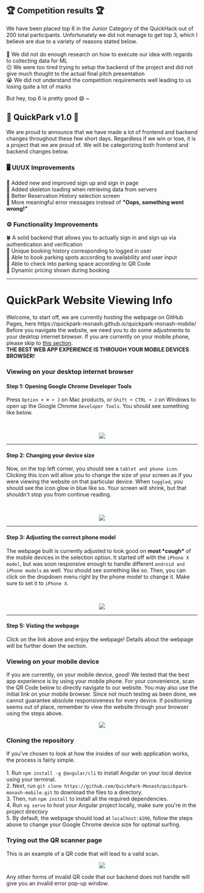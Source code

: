 <h2>🏆 Competition results 🏆</h2>
We have been placed top 6 in the Junior Category of the QuickHack out of 200 total participants. Unfortunately we did not manage to get top 3, which I believe are due to a variety of reasons stated below.<br>
<br>
🙍 We did not do enough research on how to execute our idea with regards to collecting data for ML <br>
😔 We were too tired trying to setup the backend of the project and did not give much thought to the actual final pitch presentation<br>
😭 We did not understand the competition requirements well leading to us losing quite a lot of marks<br>

But hey, top 6 is pretty good 😄 ~

<h2>🎉 QuickPark v1.0 🎉</h2>
We are proud to announce that we have made a lot of frontend and backend changes throughout these few short days. Regardless if we win or lose, it is a project that we are proud of. We will be categorizing both frontend and backend changes below. 

<h3>🖥️ UI/UX Improvements</h3>
🌹 Added new and improved sign up and sign in page <br>
🌻 Added skeleton loading when retrieving data from servers <br>
🌺 Better Reservation History selection screen <br>
🌼 More meaningful error messages instead of <b>"Oops, something went wrong!"</b> <br>

<h3>⚙️ Functionality Improvements</h3>
🍀 A solid backend that allows you to actually sign in and sign up via authentication and verification <br>
🍁 Unique booking history corresponding to logged in user <br>
🍂 Able to book parking spots according to availability and user input<br>
🌱 Able to check into parking space according to QR Code <br>
🌵 Dynamic pricing shown during booking <br>
<hr>

<h1>QuickPark Website Viewing Info</h1>
Welcome, to start off, we are currently hosting the webpage on GitHub Pages, here https://quickpark-monash.github.io/quickpark-monash-mobile/ Before you navigate the website, we need you to do some adjustments to your desktop internet browser. If you are currently on your mobile phone, please skip to <a href="https://github.com/QuickPark-Monash/quickpark-monash-mobile#viewing-on-your-mobile-device">this section</a>. <br>
<b>THE BEST WEB APP EXPERIENCE IS THROUGH YOUR MOBILE DEVICES BROWSER!</b>

<h3>Viewing on your desktop internet browser</h3> 
<h4>Step 1: Opening Google Chrome Developer Tools</h4>
Press <code>Option + ⌘ + J</code> on Mac products, or <code>Shift + CTRL + J</code> on Windows to open up the Google Chrome <code>Developer Tools</code>. You should see something like below.

&nbsp;

<p align=center><img src="https://user-images.githubusercontent.com/63769232/145387667-18a9bf31-4138-4160-8e04-98e6793319a5.png"></p>

<hr>

<h4>Step 2: Changing your device size</h4>
Now, on the top left corner, you should see a <code>tablet and phone icon</code>. Clicking this icon will allow you to change the size of your screen as if you were viewing the website on that particular device. When <code>toggled</code>, you should see the icon glow in blue like so. Your screen will shrink, but that shouldn't stop you from continue reading.<br>

&nbsp;

<p align=center><img src="https://user-images.githubusercontent.com/63769232/145388232-53120a06-fb2c-495f-a941-81469df3e917.png"></p>

<hr>

<h4>Step 3: Adjusting the correct phone model</h4>
The webpage built is currently adjusted to look good on <b>most *cough*</b> of the mobile devices in the selection option. It started off with the <code>iPhone X model</code>, but was soon responsive enough to handle different <code>android and iPhone models</code> as well. You should see something like so. Then, you can click on the dropdown menu right by the phone model to change it. Make sure to set it to <code>iPhone X</code>.<br>

&nbsp;

<p align=center><img src="https://user-images.githubusercontent.com/63769232/145395423-221c4e03-6e79-43d3-a3a7-8e25697efecb.png"></p>

<hr>

<!-- <p align="center"><img src="https://user-images.githubusercontent.com/63769232/145386908-3be43c98-15f0-4050-94b4-732cb39d9f12.png"></p> -->

<h4>Step 5: Visting the webpage</h4>
Click on the link above and enjoy the webpage! Details about the webpage will be further down the section. 

<h3>Viewing on your mobile device</h3> 
If you are currently, on your mobile device, good! We tested that the best app experience is by using your mobile phone. For your convenience, scan the QR Code below to directly navigate to our website. You may also use the initial link on your mobile browser. Since not much testing as been done, we cannot guarantee absolute responsiveness for every device. If positioning seems out of place, remember to view the website through your browser using the steps above. 

<p align=center><img src="https://user-images.githubusercontent.com/63769232/145398637-ff67dcaf-bc76-42c3-9ca4-33e7e164207c.png"></p>


<h3>Cloning the repository</h3>
If you've chosen to look at how the insides of our web application works, the process is fairly simple. <br><br>
1. Run <code>npm install -g @angular/cli</code> to install Angular on your local device using your terminal.<br>
2. Next, run <code>git clone https://github.com/QuickPark-Monash/quickpark-monash-mobile.git</code> to download the files to a directory.<br>
3. Then, run <code>npm install</code> to install all the required dependencies.<br>
4. Run <code>ng serve</code> to host your Angular project locally, make sure you're in the project directory<br>
5. By default, the webpage should load at <code>localhost:4200</code>, follow the steps above to change your Google Chrome device size for optimal surfing. 

<h3>Trying out the QR scanner page</h3>
This is an example of a QR code that will lead to a valid scan.


<p align=center><img src="https://user-images.githubusercontent.com/44129179/146675721-6238bc24-aedf-4520-9566-a7f07618b307.png"> </p> 


Any other forms of invalid QR code that our backend does not handle will give you an invalid error pop-up window.


<!-- to start off, run npm install on these few stuff:
npm i angular 
npm i @zxing/library --force
npm i @zxing/browser --force
npm i @zxing/ngx-scanner --force
npm install vega
npm install vega-lite
npm install vega-embed -->





